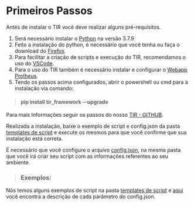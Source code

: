 # Primeiros Passos

Antes de instalar o TIR você deve realizar alguns pré-requisitos. 

1. Será necessário instalar o [Python](https://www.python.org/downloads/release/python-379/) na versão 3.7.9
2. Feito a instalação do python, é necessário que você tenha ou faça o download do [Firefox](https://www.mozilla.org/pt-BR/firefox/new/). 
3. Para facilitar a criação de scripts e execução do TIR, recomendamos o uso do [VSCode](https://code.visualstudio.com/download
). 
4. Para o uso do TIR também é necessário instalar e configurar o [Webapp Protheus](https://tdn.totvs.com/display/tec/WebApp+-+Configurando+nativamente+o+Application+Server+como+servidor+Web).
5. Tendo os passos acima configurados, abrir o powershell ou cmd para a instalação via comando:
>#### pip install tir_framework --upgrade

Para mais Informações seguir os passos do nosso [TIR - GITHUB](https://github.com/totvs/tir#installation).

Realizada a instalação, baixe o exemplo de script e config.json da pasta [templates de script](https://github.com/totvs/tir-script-samples) e execute os mesmos para que você confirme que sua instalação está correta.

É necessário que você configure o arquivo [config.json](https://github.com/totvs/tir-script-samples/tree/master/basic_template), na mesma pasta que você irá criar seu script com as informações referentes ao seu ambiente.

>### Exemplos:

Nós temos alguns exemplos de script na pasta [templates de script](https://github.com/totvs/tir-script-samples) e [aqui](https://totvs.github.io/tir/configjson.html) você encontra a descrição de cada parâmetro do config.json. 
